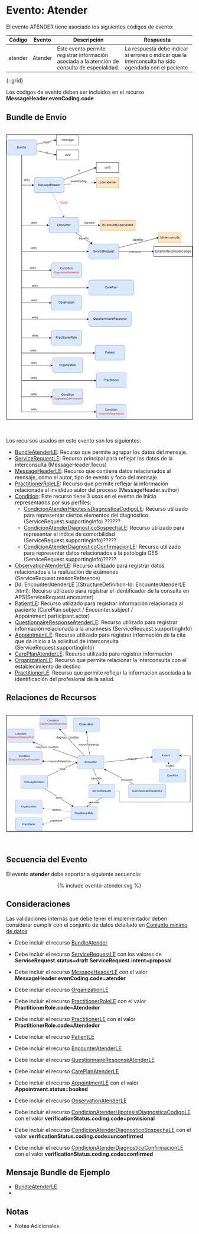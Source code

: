 # Evento: Atender

El evento ATENDER tiene asociado los siguientes códigos de evento: 


| Código | Evento| Descripción | Respuesta |
|--------|-------|-------------|-----------|
| atender | Atender | Este evento permite registrar información asociada a la atención de consulta de especialidad. | La respuesta debe indicar si errores o indicar que la interconsulta ha sido agendada con el paciente |
{:.grid}

Los codigos de evento deben ser incluidos en el recurso **MessageHeader.evenCoding.code**



## Bundle de Envío
<br>
<div align="center" >
  <img  style="border: 1px solid; color: black;" src="atender-evento.png"> 
  <p></p>
</div>
<br>


Los recursos usados en este evento son los siguientes:

* [BundleAtenderLE](StructureDefinition-BundleAtenderLE.html): Recurso que permite agrupar los datos del mensaje.
* [ServiceRequestLE](StructureDefinition-ServiceRequestLE.html): Recurso principal para reflejar los datos de la interconsulta (MessageHeader.focus)
* [MessageHeaderLE](StructureDefinition-MessageHeaderLE.html): Recurso que contiene datos relacionados al mensaje, como el autor, tipo de evento y foco del mensaje.
* [PractitionerRoleLE](StructureDefinition-PractitionerRoleLE.html): Recurso que permite reflejar la información relacionada al invididuo autor del proceso (MessageHeader.author)
* [Condition](https://www.hl7.org/FHIR/condition.html): Este recurso tiene 3 usos en el evento de Inicio representados por sus perfiles:
  * [CondicionAtenderHipotesisDiagnosticaCodigoLE](StructureDefinition-CondicionAtenderHipotesisDiagnosticaCodigoLE.html): Recurso utilizado para representar ciertos elementos del diagnóstico (ServiceRequest.supportingInfo) ??????
  * [CondicionAtenderDiagnosticoSospechaLE](StructureDefinition-CondicionAtenderDiagnosticoSospechaLE.html): Recurso utilizado para representar el índice de comorbilidad (ServiceRequest.supportingInfo)?????
  * [CondicionAtenderDiagnosticoConfirmacionLE](StructureDefinition-CondicionAtenderDiagnosticoConfirmacionLE.html): Recurso utilizado para representar datos relacionados a la patología GES (ServiceRequest.supportingInfo)?????
* [ObservationAtenderLE](StructureDefinition-ObservationAtenderLE.html): Recurso utilizado para registrar datos relacionados a la realización de exámenes (ServiceRequest.reasonReference)
* [Id: EncounterAtenderLE
](StructureDefinition-Id: EncounterAtenderLE
.html): Recurso utilizado para registrar el identificador de la consulta en APS(ServiceRequest.encounter)
* [PatientLE](StructureDefinition-PatientLE.html): Recurso utilizado para registrar información relacionada al paciente (CarePlan.subject / Encounter.subject / Appointment.participant.actor)
* [QuestionnaireResponseAtenderLE](StructureDefinition-QuestionnaireResponseAtenderLE.html): Recurso utilizado para registrar información relacionada a la anamnesis (ServiceRequest.supportingInfo)
* [AppointmentLE](StructureDefinition-AppointmentLE.html): Recurso utilizado para registrar información de la cita que da inicio a la solicitud de interconsulta (ServiceRequest.supportingInfo)
* [CarePlanAtenderLE](StructureDefinition-CarePlanAtenderLE.html): Recurso utilizado para registrar información 
* [OrganizationLE](StructureDefinition-OrganizationLE.html): Recurso que permite relacionar la interconsulta con el establecimiento de destino
* [PractitionerLE](StructureDefinition-PractitionerLE.html): Recurso que permite reflejar la informacion asociada a la identificación del profesional de la salud.

## Relaciones de Recursos
<br>
<div align="center" >
  <img  style="border: 1px solid; color: black;" src="atender-recursos.png"> 
  <p></p>
</div>
<br>


## Secuencia del Evento

El evento **atender** debe soportar a siguiente secuencia:

<div align="center" >
{% include evento-atender.svg %}
</div>

## Consideraciones

Las validaciones internas que debe tener el implementador deben considerar cumplir con el conjunto de datos detallado en [Conjunto mínimo de datos](https://docs.google.com/spreadsheets/d/1FfW2gQvTMJbNpr2mH2DFpsftkMEPr5CW2ed9MkryuH4/edit#gid=2133026629&range=A3)


* Debe incluir el recurso [BundleAtender](StructureDefinition-BundleAtenderLE.html)
* Debe incluir el recurso [ServiceRequestLE](StructureDefinition-ServiceRequestLE.html) con los valores de **ServiceRequest.status=draft** **ServiceRequest.intent=proposal** 
* Debe incluir el recurso [MessageHeaderLE](StructureDefinition-MessageHeaderLE.html) con el valor **MessageHeader.evenCoding.code=atender** 
* Debe incluir el recurso [OrganizationLE](StructureDefinition-OrganizationLE.html)
* Debe incluir el recurso [PractitionerRoleLE](StructureDefinition-PractitionerRoleLE.html) con el valor **PractitionerRole.code=Atendedor** 
* Debe incluir el recurso [PractitionerLE](StructureDefinition-PractitionerLE.html) con el valor **PractitionerRole.code=Atendedor** 
* Debe incluir el recurso [PatientLE](StructureDefinition-PatientLE.html)
* Debe incluir el recurso [EncounterAtenderLE](StructureDefinition-EncounterAtenderLE.html)
* Debe incluir el recurso [QuestionnaireResponseAtenderLE](StructureDefinition-QuestionnaireResponseAtenderLE.html)
* Debe incluir el recurso [CarePlanAtenderLE](StructureDefinition-CarePlanAtenderLE.html)
* Debe incluir el recurso [AppointmentLE](StructureDefinition-AppointmentLE.html) con el valor **Appointment.status=booked**
* Debe incluir el recurso [ObservationAtenderLE](StructureDefinition-ObservationAtenderLE.html)

* Debe incluir el recurso [CondicionAtenderHipotesisDiagnosticaCodigoLE](StructureDefinition-CondicionAtenderHipotesisDiagnosticaCodigoLE.html) con el valor **verificationStatus.coding.code=provisional**

* Debe incluir el recurso [CondicionAtenderDiagnosticoSospechaLE](StructureDefinition-CondicionAtenderDiagnosticoSospechaLE.html) con el valor **verificationStatus.coding.code=unconfirmed**

* Debe incluir el recurso [CondicionAtenderDiagnosticoConfirmacionLE](StructureDefinition-CondicionAtenderDiagnosticoConfirmacionLE.html) con el valor **verificationStatus.coding.code=confirmed**

## Mensaje Bundle de Ejemplo

* [BundleAtenderLE](Bundle-EjemploBundleAtender.html)
* 
## Notas

* Notas Adicionales
